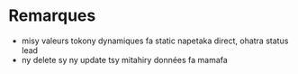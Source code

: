 # Remarques
- misy valeurs tokony dynamiques fa static napetaka direct, ohatra status lead
- ny delete sy ny update tsy mitahiry données fa mamafa

